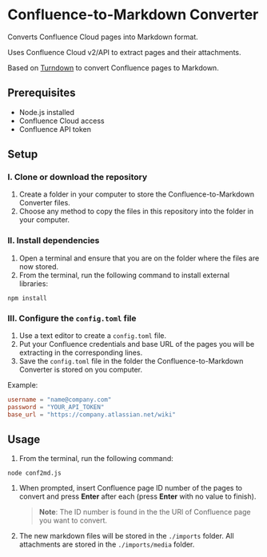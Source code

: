 # Confluence-to-Markdown Converter

Converts Confluence Cloud pages into Markdown format.

Uses Confluence Cloud v2/API to extract pages and their attachments.

Based on [Turndown](https://github.com/mixmark-io/turndown) to convert Confluence pages to Markdown.

## Prerequisites

- Node.js installed
- Confluence Cloud access
- Confluence API token

## Setup

### I. Clone or download the repository

1. Create a folder in your computer to store the Confluence-to-Markdown Converter files.
2. Choose any method to copy the files in this repository into the folder in your computer.

### II. Install dependencies

1. Open a terminal and ensure that you are on the folder where the files are now stored.
2. From the terminal, run the following command to install external libraries:

```shell
npm install
```

### III. Configure the `config.toml` file

1. Use a text editor to create a `config.toml` file.
2. Put your Confluence credentials and base URL of the pages you will be extracting in the corresponding lines.
3. Save the `config.toml` file in the folder the Confluence-to-Markdown Converter is stored on you computer.

Example:

```toml
username = "name@company.com"
password = "YOUR_API_TOKEN"
base_url = "https://company.atlassian.net/wiki"
```


## Usage

1. From the terminal, run the following command:

```shell
node conf2md.js
```

1. When prompted, insert Confluence page ID number of the pages to convert and press **Enter** after each (press **Enter** with no value to finish).

    > **Note**: The ID number is found in the the URl of Confluence page you want to convert.

2. The new markdown files will be stored in the `./imports` folder. All attachments are stored in the `./imports/media` folder.
